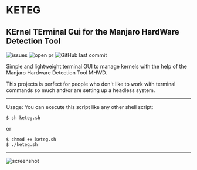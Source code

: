 # KETEG
## KErnel TErminal Gui for the Manjaro HardWare Detection Tool
![issues](https://img.shields.io/github/issues/Phoenix1747/keteg.svg?style=for-the-badge) ![open pr](https://img.shields.io/github/issues-pr-raw/phoenix1747/keteg.svg?style=for-the-badge) ![GitHub last commit](https://img.shields.io/github/last-commit/phoenix1747/keteg.svg?style=for-the-badge)

Simple and lightweight terminal GUI to manage kernels with the help of the Manjaro Hardware Detection Tool MHWD.

This projects is perfect for people who don't like to work with terminal commands so much and/or are setting up a headless system.

---

Usage: You can execute this script like any other shell script:

```
$ sh keteg.sh
```
or 
```
$ chmod +x keteg.sh
$ ./keteg.sh
```

---

![screenshot](https://phoenix1747.github.io/host/keteg.png)
